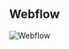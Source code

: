 ## Webflow

![Webflow](https://th.bing.com/th/id/OIP.gb2Xzzw7GLTD4pxwB8F2mQHaHa?rs=1&pid=ImgDetMain)
